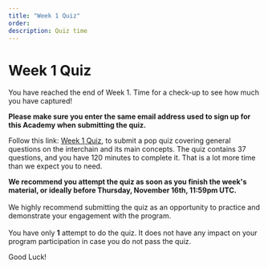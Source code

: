 ```yaml
---
title: "Week 1 Quiz"
order:
description: Quiz time
---
```


# Week 1 Quiz

You have reached the end of Week 1. Time for a check-up to see how much you have captured!

**Please make sure you enter the same email address used to sign up for this Academy when submitting the quiz.**

Follow this link: [Week 1 Quiz](https://hr.gs/ida-c4-week1-quiz), to submit a pop quiz covering general questions on the interchain and its main concepts. The quiz contains 37 questions, and you have 120 minutes to complete it. That is a lot more time than we expect you to need.

<HighlightBox type="note">

**We recommend you attempt the quiz as soon as you finish the week's material, or ideally before Thursday, November 16th, 11:59pm UTC.**
<br/><br/>
We highly recommend submitting the quiz as an opportunity to practice and demonstrate your engagement with the program.
<br/><br/>
You have only **1** attempt to do the quiz. It does not have any impact on your program participation in case you do not pass the quiz.

</HighlightBox>

Good Luck!
